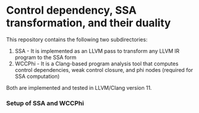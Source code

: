 <h1>Control dependency, SSA transformation, and their duality</h1>

This repository contains the following two subdirectories: 

1. SSA - It is implemented as an LLVM pass to transform any LLVM IR program to the SSA form
2. WCCPhi - It is a Clang-based program analysis tool that computes control dependencies, weak control closure, and phi nodes (required for SSA computation)

Both are implemented and tested in LLVM/Clang version 11.

<h3> Setup of SSA and WCCPhi </h3>
